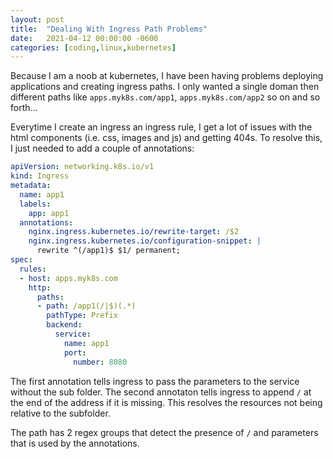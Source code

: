 ```yaml
---
layout: post
title:  "Dealing With Ingress Path Problems"
date:   2021-04-12 00:00:00 -0600
categories: [coding,linux,kubernetes]
---
```


Because I am a noob at kubernetes, I have been having problems deploying applications and creating ingress paths. I only wanted a single doman then different paths like `apps.myk8s.com/app1`, `apps.myk8s.com/app2` so on and so forth...

Everytime I create an ingress an ingress rule, I get a lot of issues with the html components (i.e. css, images and js) and getting 404s. To resolve this, I just needed to add a couple of annotations:

```yaml
apiVersion: networking.k8s.io/v1
kind: Ingress
metadata:
  name: app1
  labels:
    app: app1
  annotations:
    nginx.ingress.kubernetes.io/rewrite-target: /$2
    nginx.ingress.kubernetes.io/configuration-snippet: |
      rewrite ^(/app1)$ $1/ permanent;
spec:
  rules:
  - host: apps.myk8s.com
    http:
      paths:
      - path: /app1(/|$)(.*)
        pathType: Prefix
        backend:
          service:
            name: app1
            port:
              number: 8080

```

The first annotation tells ingress to pass the parameters to the service without the sub folder. The second annotaton tells ingress to append `/` at the end of the address if it is missing. This resolves the resources not being relative to the subfolder. 

The path has 2 regex groups that detect the presence of `/` and parameters that is used by the annotations.
